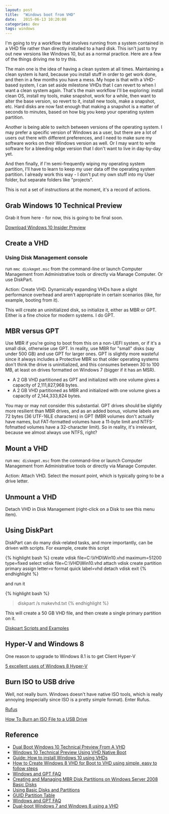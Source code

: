 ```yaml
---
layout: post
title:  "Windows boot from VHD"
date:   2015-06-13 10:20:00
categories: dev
tags: windows
---
```


I'm going to try a workflow that involves running from a system contained in a VHD
file rather than directly installed to a hard disk. This isn't just to try out new
versions like Windows 10, but as a normal practice. Here are a few of the things
driving me to try this.

The main one is the idea of having a clean system at all times. Maintaining a clean system is
hard, because you install stuff in order to get work done, and then in a few months you have a
mess. My hope is that with a VHD-based system, I can set aside milestone VHDs that I can revert
to when I want a clean system again. That's the main workflow I'll be exploring: install clean
OS, install my tools, make snapshot, work for a while, then want to alter the base version, so
revert to it, install new tools, make a snapshot, etc. Hard disks are now fast enough that making
a snapshot is a matter of seconds to minutes, based on how big you keep your operating system
partition.

Another is being able to switch between versions of the operating system. I may prefer a specific
version of Windows as a user, but there are a lot of users out there with different preferences,
and I need to make sure my software works on their Windows version as well. Or I may want to write
software for a bleeding edge version that I don't want to live in day-by-day yet.

And then finally, if I'm semi-frequently wiping my operating system partition, I'll have to learn
to keep my user data off the operating system partition. I already work this way - I don't put my
own stuff into my User folder, but separate folders like "projects".

This is not a set of instructions at the moment, it's a record of actions.

## Grab Windows 10 Technical Preview

Grab it from here - for now, this is going to be final soon.

[Download Windows 10 Insider Preview](http://windows.microsoft.com/en-us/windows/preview-download)

## Create a VHD

### Using Disk Management console

run ```mmc diskmgmt.msc``` from the command-line or launch Computer Management from Administrative tools or directly via Manage Computer. Or use DiskPart.

Action: Create VHD. Dynamically expanding VHDs have a slight performance overhead and aren't appropriate
in certain scenarios (like, for example, booting from it).

This will create an uninitialized disk, so initialize it, either as MBR or GPT. Either is a fine choice
for modern systems. I do GPT.

## MBR versus GPT

Use MBR if you're going to boot from this on a non-UEFI system,
or if it's a small disk, otherwise use GPT. In reality, use MBR for "small" disks (say under 500 GB) and
use GPT for larger ones. GPT is slightly more wasteful since it always includes a Protective MBR so that
older operating systems don't think the drive is uninitialized, and this consumes between 30 to 100 MB,
at least on drives formatted on Windows 7 (bigger if it has an MSR).

* A 2 GB VHD partitioned as GPT and initialized with one volume gives a capacity of 2,111,827,968 bytes.
* A 2 GB VHD partitioned as MBR and initialized with one volume gives a capacity of 2,144,333,824 bytes.

You may or may not consider this substantial. GPT drives should be slightly more resilient than MBR
drives, and as an added bonus, volume labels are 72 bytes (36 UTF-16LE characters) in GPT (MBR
volumes don't actually have names, but FAT-formatted volumes have a 11-byte limit and NTFS-fofmatted
volumes have a 32-character limit). So in reality, it's irrelevant, because we almost always use
NTFS, right?

## Mount a VHD

run `mmc diskmgmt.msc` from the command-line or launch Computer Management from Administrative tools or directly via Manage Computer.

Action: Attach VHD. Select the mosunt point, which is typically going to be a drive letter.

## Unmount a VHD

Detach VHD in Disk Management (right-click on a Disk to see this menu item).

## Using DiskPart

DiskPart can do many disk-related tasks, and more importantly, can be driven with scripts. For
example, create this script

{% highlight bash %}
create vdisk file=C:\VHD\Win10.vhd maximum=51200 type=fixed
select vdisk file=C:\VHD\Win10.vhd
attach vdisk
create partition primary
assign letter=v
format quick label=vhd
detach vdisk
exit
{% endhighlight %}

and run it

{% highlight bash %}
> diskpart /s makevhd.txt
{% endhighlight %}

This will create a 50 GB VHD file, and then create a single primary partition on it.

[Diskpart Scripts and Examples](https://technet.microsoft.com/en-us/library/dn614984.aspx)

## Hyper-V and Windows 8

One reason to upgrade to Windows 8.1 is to get Client Hyper-V

[5 excellent uses of Windows 8 Hyper-V](http://www.infoworld.com/article/2616033/virtualization/5-excellent-uses-of-windows-8-hyper-v.html)

## Burn ISO to USB drive

Well, not really burn. Windows doesn't have native ISO tools, which is really annoying (especially
since ISO is a pretty simple format). Enter Rufus.

[Rufus](http://rufus.akeo.ie/)

[How To Burn an ISO File to a USB Drive](http://pcsupport.about.com/od/file-folder/fl/burn-iso-usb.htm)

## Reference

* [Dual Boot Windows 10 Technical Preview From A VHD](http://www.wintellect.com/devcenter/paulballard/dual-boot-windows-10-technical-preview-from-a-vhd)
* [Windows 10 Technical Preview Using VHD Native Boot](https://newsignature.com/articles/windows-10-technical-preview-using-vhd-native-boot)
* [Guide: How to install Windows 10 using VHDs](http://www.neowin.net/news/guide-how-to-install-windows-10-using-vhds)
* [How to Create Windows 8 VHD for Boot to VHD using simple, easy to follow steps](http://blogs.technet.com/b/haroldwong/archive/2012/08/18/how-to-create-windows-8-vhd-for-boot-to-vhd-using-simple-easy-to-follow-steps.aspx)
* [Windows and GPT FAQ](https://msdn.microsoft.com/en-us/library/windows/hardware/dn640535(v=vs.85).aspx)
* [Creating and Managing MBR Disk Partitions on Windows Server 2008 Basic Disks](http://www.techotopia.com/index.php/Creating_and_Managing_MBR_Disk_Partitions_on_Windows_Server_2008_Basic_Disks)
* [Using Basic Disks and Partitions](https://msdn.microsoft.com/en-us/library/dd163549.aspx)
* [GUID Partition Table](https://en.wikipedia.org/wiki/GUID_Partition_Table)
* [Windows and GPT FAQ](https://msdn.microsoft.com/en-us/library/windows/hardware/dn640535(v=vs.85).aspx)
* [Dual-boot Windows 7 and Windows 8 using a VHD](http://www.techrepublic.com/blog/windows-and-office/dual-boot-windows-7-and-windows-8-using-a-vhd/)
